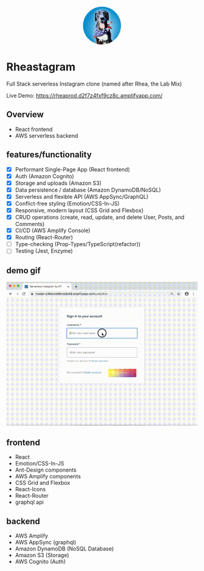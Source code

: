 <p align="center"><img src="./public/rhea192.png" width="100px" style="border-radius:50%"></p>

# Rheastagram
Full Stack serverless Instagram clone (named after Rhea, the Lab Mix)

Live Demo: https://rheaprod.d2f7z4fxf9cz8c.amplifyapp.com/

## Overview
* React frontend
* AWS serverless backend

## features/functionality
- [x] Performant Single-Page App (React frontend)
- [x] Auth (Amazon Cognito)
- [x] Storage and uploads (Amazon S3)
- [x] Data persistence / database (Amazon DynamoDB/NoSQL)
- [x] Serverless and flexible API (AWS AppSync/GraphQL)
- [x] Conflict-free styling (Emotion/CSS-In-JS)
- [x] Responsive, modern layout (CSS Grid and Flexbox)
- [x] CRUD operations (create, read, update, and delete User, Posts, and Comments)
- [x] CI/CD (AWS Amplify Console)
- [x] Routing (React-Router)
- [ ] Type-checking (Prop-Types/TypeScript(refactor))
- [ ] Testing (Jest, Enzyme)

## demo gif
![demo gif](./public/demo.gif)


## frontend
* React
* Emotion/CSS-In-JS
* Ant-Design components
* AWS Amplify components
* CSS Grid and Flexbox
* React-Icons
* React-Router
* graphql api

## backend
* AWS Amplify
* AWS AppSync (graphql)
* Amazon DynamoDB (NoSQL Database)
* Amazon S3 (Storage)
* AWS Cognito (Auth)